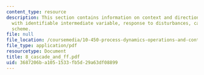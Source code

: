 ```yaml
---
content_type: resource
description: This section contains information on context and direction, a process
  with identifiable intermediate variable, response to disturbances, cascade control
  scheme.
file: null
file_location: /coursemedia/10-450-process-dynamics-operations-and-control-spring-2006/3687206ba1051533fb5d29a63df08899_8_cascade_and_ff.pdf
file_type: application/pdf
resourcetype: Document
title: 8_cascade_and_ff.pdf
uid: 3687206b-a105-1533-fb5d-29a63df08899
---
```

